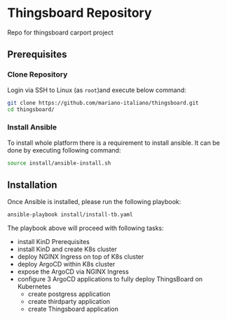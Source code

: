 # Thingsboard Repository
Repo for thingsboard carport project

## Prerequisites

### Clone Repository

Login via SSH to Linux (as `root`)and execute below command:
```sh
git clone https://github.com/mariano-italiano/thingsboard.git
cd thingsboard/
```

### Install Ansible

To install whole platform there is a requirement to install ansible. It can be done by executing following command:
```sh
source install/ansible-install.sh
```

## Installation

Once Ansible is installed, please run the following playbook:
```sh
ansible-playbook install/install-tb.yaml
```

The playbook above will proceed with following tasks:
- install KinD Prerequisites
- install KinD and create K8s cluster
- deploy NGINX Ingress on top of K8s cluster
- deploy ArgoCD within K8s cluster
- expose the ArgoCD via NGINX Ingress
- configure 3 ArgoCD applications to fully deploy ThingsBoard on Kubernetes
  - create postgress application
  - create thirdparty application
  - create Thingsboard application

